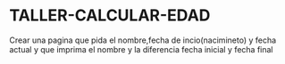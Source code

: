 # TALLER-CALCULAR-EDAD
Crear una pagina que pida el nombre,fecha de incio(nacimineto) y fecha actual y que imprima el nombre y la diferencia fecha inicial y fecha final
